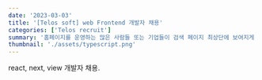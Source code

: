 ```yaml
---
date: '2023-03-03'
title: '[Telos soft] web Frontend 개발자 채용'
categories: ['Telos recruit']
summary: '홈페이지를 운영하는 많은 사람들 또는 기업들이 검색 페이지 최상단에 보여지게 하기 위해 어떤 최적화 작업을 하는지 알아보자.'
thumbnail: './assets/typescript.png'
---
```


react, next, view 개발자 채용.

>
